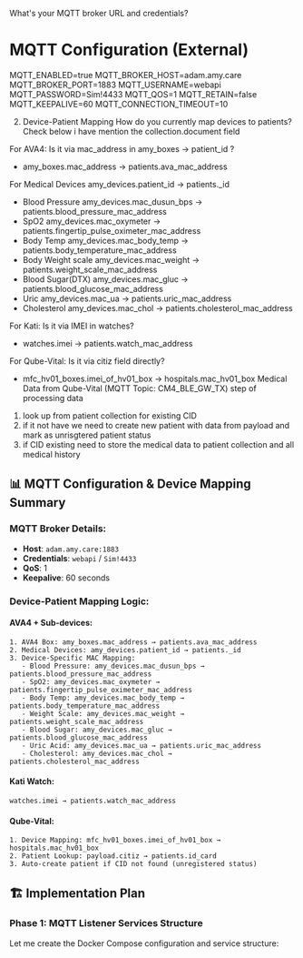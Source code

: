 What's your MQTT broker URL and credentials?
# MQTT Configuration (External)
MQTT_ENABLED=true
MQTT_BROKER_HOST=adam.amy.care
MQTT_BROKER_PORT=1883
MQTT_USERNAME=webapi
MQTT_PASSWORD=Sim!4433
MQTT_QOS=1
MQTT_RETAIN=false
MQTT_KEEPALIVE=60
MQTT_CONNECTION_TIMEOUT=10

2. Device-Patient Mapping
How do you currently map devices to patients? Check below i have mention the collection.document field

For AVA4: Is it via mac_address in amy_boxes → patient_id ?
- amy_boxes.mac_address -> patients.ava_mac_address

For Medical Devices 
amy_devices.patient_id -> patients._id

- Blood Pressure 
amy_devices.mac_dusun_bps -> patients.blood_pressure_mac_address
- SpO2
amy_devices.mac_oxymeter -> patients.fingertip_pulse_oximeter_mac_address
- Body Temp
amy_devices.mac_body_temp -> patients.body_temperature_mac_address
- Body Weight scale
amy_devices.mac_weight -> patients.weight_scale_mac_address
- Blood Sugar(DTX)
amy_devices.mac_gluc -> patients.blood_glucose_mac_address
- Uric
amy_devices.mac_ua -> patients.uric_mac_address
- Cholesterol
amy_devices.mac_chol -> patients.cholesterol_mac_address

For Kati: Is it via IMEI in watches?
- watches.imei -> patients.watch_mac_address

For Qube-Vital: Is it via citiz field directly?
- mfc_hv01_boxes.imei_of_hv01_box -> hospitals.mac_hv01_box
Medical Data from Qube-Vital (MQTT Topic: CM4_BLE_GW_TX)
step of processing data
1. look up from patient collection for existing CID
2. if it not have we need to create new patient with data from payload and mark as unrisgtered patient status
3. if CID existing need to store the medical data to patient collection and all medical history

## 📊 **MQTT Configuration & Device Mapping Summary**

### **MQTT Broker Details:**
- **Host**: `adam.amy.care:1883`
- **Credentials**: `webapi` / `Sim!4433`
- **QoS**: 1
- **Keepalive**: 60 seconds

### **Device-Patient Mapping Logic:**

#### **AVA4 + Sub-devices:**
```
1. AVA4 Box: amy_boxes.mac_address → patients.ava_mac_address
2. Medical Devices: amy_devices.patient_id → patients._id
3. Device-Specific MAC Mapping:
   - Blood Pressure: amy_devices.mac_dusun_bps → patients.blood_pressure_mac_address
   - SpO2: amy_devices.mac_oxymeter → patients.fingertip_pulse_oximeter_mac_address
   - Body Temp: amy_devices.mac_body_temp → patients.body_temperature_mac_address
   - Weight Scale: amy_devices.mac_weight → patients.weight_scale_mac_address
   - Blood Sugar: amy_devices.mac_gluc → patients.blood_glucose_mac_address
   - Uric Acid: amy_devices.mac_ua → patients.uric_mac_address
   - Cholesterol: amy_devices.mac_chol → patients.cholesterol_mac_address
```

#### **Kati Watch:**
```
watches.imei → patients.watch_mac_address
```

#### **Qube-Vital:**
```
1. Device Mapping: mfc_hv01_boxes.imei_of_hv01_box → hospitals.mac_hv01_box
2. Patient Lookup: payload.citiz → patients.id_card
3. Auto-create patient if CID not found (unregistered status)
```

## 🏗️ **Implementation Plan**

### **Phase 1: MQTT Listener Services Structure**

Let me create the Docker Compose configuration and service structure: